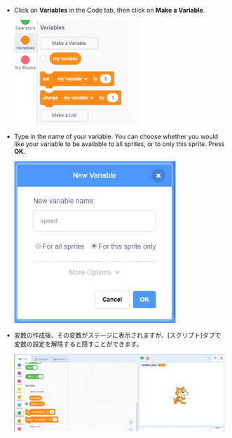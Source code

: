 + Click on **Variables** in the Code tab, then click on **Make a Variable**.
    
    ![Variable blocks](images/data-blocks.png)

+ Type in the name of your variable. You can choose whether you would like your variable to be available to all sprites, or to only this sprite. Press **OK**.
    
    ![変数を作成する](images/create-variable.png)

+ 変数の作成後、その変数がステージに表示されますが、[スクリプト]タブで変数の設定を解除すると隠すことができます。
    
    ![Variable on the stage](images/variable-show.png)